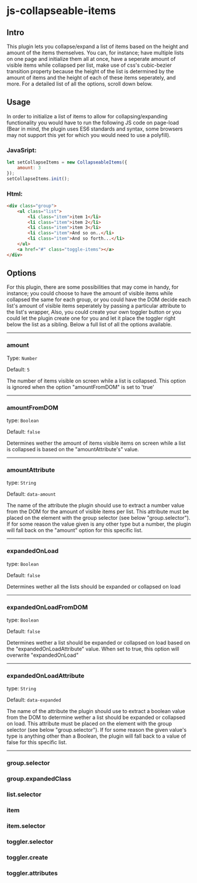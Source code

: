 # js-collapseable-items

## Intro

This plugin lets you collapse/expand a list of items based on the height and amount of the items themselves. You can, for instance; have multiple lists on one page and initialize them all at once, have a seperate amount of visible items while collapsed per list, make use of css's cubic-bezier transition property because the height of the list is determined by the amount of items and the height of each of these items seperately, and more. For a detailed list of all the options, scroll down below.

## Usage

In order to initialize a list of items to allow for collapsing/expanding functionality you would have to run the following JS code on page-load (Bear in mind, the plugin uses ES6 standards and syntax, some browsers may not support this yet for which you would need to use a polyfill).

### JavaSript:
```javascript
let setCollapseItems = new CollapseableItems({
    amount: 3
});
setCollapseItems.init();
```
### Html:
```html
<div class="group">
    <ul class="list">
        <li class="item">item 1</li>
        <li class="item">item 2</li>
        <li class="item">item 3</li>
        <li class="item">And so on..</li>
        <li class="item">And so forth...</li>
    </ul>
    <a href="#" class="toggle-items"></a>
</div>
```

## Options
For this plugin, there are some possibilities that may come in handy, for instance; you could choose to have the amount of visible items while collapsed the same for each group, or you could have the DOM decide each list's amount of visible items seperately by passing a particular attribute to the list's wrapper, Also, you could create your own toggler button or you could let the plugin create one for you and let it place the toggler right below the list as a sibling. Below a full list of all the options available.


---

### amount
Type: `Number`

Default: `5`

The number of items visible on screen while a list is collapsed. This option is ignored when the option "amountFromDOM" is set to 'true'

---

### amountFromDOM
type: `Boolean`

Default: `false`

Determines wether the amount of items visible items on screen while a list is collapsed is based on the "amountAttribute's" value.

---

### amountAttribute
type: `String`

Default: `data-amount`

The name of the attribute the plugin should use to extract a number value from the DOM for the amount of visible items per list. This attribute must be placed on the element with the group selector (see below "group.selector"). If for some reason the value given is any other type but a number, the plugin will fall back on the "amount" option for this specific list.

---

### expandedOnLoad
type: `Boolean`

Default: `false`

Determines wether all the lists should be expanded or collapsed on load

---

### expandedOnLoadFromDOM
type: `Boolean`

Default: `false`

Determines wether a list should be expanded or collapsed on load based on the "expandedOnLoadAttribute" value. When set to true, this option will overwrite "expandedOnLoad"

---

### expandedOnLoadAttribute
type: `String`

Default: `data-expanded`

The name of the attribute the plugin should use to extract a boolean value from the DOM to determine wether a list should be expanded or collapsed on load. This attribute must be placed on the element with the group selector (see below "group.selector"). If for some reason the given value's type is anything other than a Boolean, the plugin will fall back to a value of false for this specific list. 

---

### group.selector

### group.expandedClass


### list.selector

### item

### item.selector


### toggler.selector

### toggler.create

### toggler.attributes
